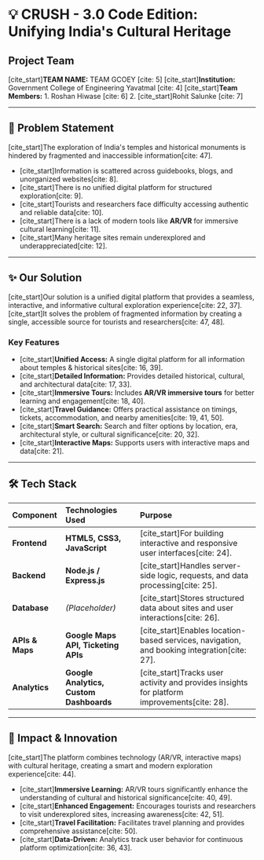 # 💡 CRUSH - 3.0 Code Edition: Unifying India's Cultural Heritage

## Project Team
[cite_start]**TEAM NAME:** TEAM GCOEY [cite: 5]
[cite_start]**Institution:** Government College of Engineering Yavatmal [cite: 4]
[cite_start]**Team Members:** 1. Roshan Hiwase [cite: 6]
2. [cite_start]Rohit Salunke [cite: 7]

---

## 📌 Problem Statement

[cite_start]The exploration of India's temples and historical monuments is hindered by fragmented and inaccessible information[cite: 47].

* [cite_start]Information is scattered across guidebooks, blogs, and unorganized websites[cite: 8].
* [cite_start]There is no unified digital platform for structured exploration[cite: 9].
* [cite_start]Tourists and researchers face difficulty accessing authentic and reliable data[cite: 10].
* [cite_start]There is a lack of modern tools like **AR/VR** for immersive cultural learning[cite: 11].
* [cite_start]Many heritage sites remain underexplored and underappreciated[cite: 12].

---

## ✨ Our Solution

[cite_start]Our solution is a unified digital platform that provides a seamless, interactive, and informative cultural exploration experience[cite: 22, 37]. [cite_start]It solves the problem of fragmented information by creating a single, accessible source for tourists and researchers[cite: 47, 48].

### Key Features

* [cite_start]**Unified Access:** A single digital platform for all information about temples & historical sites[cite: 16, 39].
* [cite_start]**Detailed Information:** Provides detailed historical, cultural, and architectural data[cite: 17, 33].
* [cite_start]**Immersive Tours:** Includes **AR/VR immersive tours** for better learning and engagement[cite: 18, 40].
* [cite_start]**Travel Guidance:** Offers practical assistance on timings, tickets, accommodation, and nearby amenities[cite: 19, 41, 50].
* [cite_start]**Smart Search:** Search and filter options by location, era, architectural style, or cultural significance[cite: 20, 32].
* [cite_start]**Interactive Maps:** Supports users with interactive maps and data[cite: 21].

---

## 🛠️ Tech Stack

| Component | Technologies Used | Purpose |
| :--- | :--- | :--- |
| **Frontend** | **HTML5, CSS3, JavaScript** | [cite_start]For building interactive and responsive user interfaces[cite: 24]. |
| **Backend** | **Node.js / Express.js** | [cite_start]Handles server-side logic, requests, and data processing[cite: 25]. |
| **Database** | *(Placeholder)* | [cite_start]Stores structured data about sites and user interactions[cite: 26]. |
| **APIs & Maps** | **Google Maps API, Ticketing APIs** | [cite_start]Enables location-based services, navigation, and booking integration[cite: 27]. |
| **Analytics** | **Google Analytics, Custom Dashboards** | [cite_start]Tracks user activity and provides insights for platform improvements[cite: 28]. |

---

## 🚀 Impact & Innovation

[cite_start]The platform combines technology (AR/VR, interactive maps) with cultural heritage, creating a smart and modern exploration experience[cite: 44].

* [cite_start]**Immersive Learning:** AR/VR tours significantly enhance the understanding of cultural and historical significance[cite: 40, 49].
* [cite_start]**Enhanced Engagement:** Encourages tourists and researchers to visit underexplored sites, increasing awareness[cite: 42, 51].
* [cite_start]**Travel Facilitation:** Facilitates travel planning and provides comprehensive assistance[cite: 50].
* [cite_start]**Data-Driven:** Analytics track user behavior for continuous platform optimization[cite: 36, 43].
